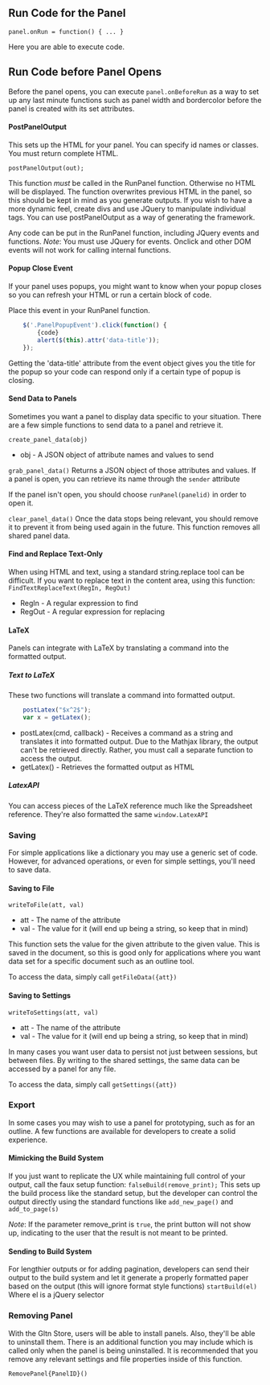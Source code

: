 ## Run Code for the Panel
`panel.onRun = function() { ... }`

Here you are able to execute code.

## Run Code before Panel Opens
Before the panel opens, you can execute `panel.onBeforeRun` as a way to set up any last minute functions such as panel width and bordercolor before the panel is created with its set attributes.

#### PostPanelOutput
This sets up the HTML for your panel. You can specify id names or classes. You must return complete HTML.
    
    postPanelOutput(out);

This function *must* be called in the RunPanel function. Otherwise no HTML will be displayed.
The function overwrites previous HTML in the panel, so this should be kept in mind as you generate outputs. 
If you wish to have a more dynamic feel, create divs and use JQuery to manipulate individual tags. You can use postPanelOutput as a way of generating the framework.

Any code can be put in the RunPanel function, including JQuery events and functions.
*Note*: You must use JQuery for events. Onclick and other DOM events will not work for calling internal functions.

#### Popup Close Event
If your panel uses popups, you might want to know when your popup closes so you can refresh your HTML or run a certain block of code.

Place this event in your RunPanel function.

```Javascript
    $('.PanelPopupEvent').click(function() {
        {code}
        alert($(this).attr('data-title'));
    });
```

Getting the 'data-title' attribute from the event object gives you the title for the popup so your code can respond only if a certain type of popup is closing. 

#### Send Data to Panels
Sometimes you want a panel to display data specific to your situation. There are a few simple functions to send data to a panel and retrieve it.

`create_panel_data(obj)`

* obj - A JSON object of attribute names and values to send

`grab_panel_data()`
Returns a JSON object of those attributes and values. If a panel is open, you can retrieve its name through the `sender` attribute

If the panel isn't open, you should choose `runPanel(panelid)` in order to open it. 

`clear_panel_data()`
Once the data stops being relevant, you should remove it to prevent it from being used again in the future. This function removes all shared panel data.

#### Find and Replace Text-Only
When using HTML and text, using a standard string.replace tool can be difficult. If you want to replace text in the content area, using this function:
`FindTextReplaceText(RegIn, RegOut)`

* RegIn - A regular expression to find
* RegOut - A regular expression for replacing



#### LaTeX
Panels can integrate with LaTeX by translating a command into the formatted output.

##### Text to LaTeX
These two functions will translate a command into formatted output.

```Javascript
    postLatex("$x^2$");
    var x = getLatex();
```
* postLatex(cmd, callback) - Receives a command as a string and translates it into formatted output. Due to the Mathjax library, the output can't be retrieved directly. Rather, you must call a separate function to access the output.
* getLatex() - Retrieves the formatted output as HTML

##### LatexAPI
You can access pieces of the LaTeX reference much like the Spreadsheet reference. They're also formatted the same
`window.LatexAPI`

### Saving
For simple applications like a dictionary you may use a generic set of code. However, for advanced operations, or even for simple settings, you'll need to save data. 
#### Saving to File
`writeToFile(att, val)`
* att - The name of the attribute
* val - The value for it (will end up being a string, so keep that in mind)

This function sets the value for the given attribute to the given value. This is saved in the document, so this is good only for applications where you want data set for a specific document such as an outline tool.

To access the data, simply call `getFileData({att})`

#### Saving to Settings
`writeToSettings(att, val)`
* att - The name of the attribute
* val - The value for it (will end up being a string, so keep that in mind)

In many cases you want user data to persist not just between sessions, but between files. By writing to the shared settings, the same data can be accessed by a panel for any file.

To access the data, simply call `getSettings({att})`

### Export
In some cases you may wish to use a panel for prototyping, such as for an outline. A few functions are available for developers to create a solid experience.
#### Mimicking the Build System
If you just want to replicate the UX while maintaining full control of your output, call the faux setup function:
`falseBuild(remove_print);`
This sets up the build process like the standard setup, but the developer can control the output directly using the standard functions like `add_new_page()` and `add_to_page(s)`

*Note*: If the parameter remove_print is `true`, the print button will not show up, indicating to the user that the result is not meant to be printed.

#### Sending to Build System
For lengthier outputs or for adding pagination, developers can send their output to the build system and let it generate a properly formatted paper based on the output (this will ignore format style functions)
`startBuild(el)`
Where el is a jQuery selector

### Removing Panel
With the Gltn Store, users will be able to install panels. Also, they'll be able to uninstall them. There is an additional function you may include which is called only when the panel is being uninstalled. It is recommended that you remove any relevant settings and file properties inside of this function. 

`RemovePanel{PanelID}()`
